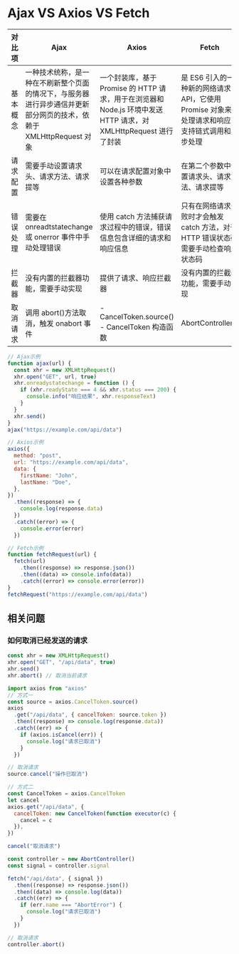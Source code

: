 # Ajax VS Axios VS Fetch

| 对比项   | Ajax                                                                                                               | Axios                                                                                                            | Fetch                                                                                          |
| -------- | ------------------------------------------------------------------------------------------------------------------ | ---------------------------------------------------------------------------------------------------------------- | ---------------------------------------------------------------------------------------------- |
| 基本概念 | 一种技术统称，是一种在不刷新整个页面的情况下，与服务器进行异步通信并更新部分网页的技术，依赖于 XMLHttpRequest 对象 | 一个封装库，基于 Promise 的 HTTP 请求，用于在浏览器和 Node.js 环境中发送 HTTP 请求，对 XMLHttpRequest 进行了封装 | 是 ES6 引入的一种新的网络请求 API，它使用 Promise 对象来处理请求和响应，支持链式调用和异步处理 |
| 请求配置 | 需要手动设置请求头、请求方法、请求提等                                                                             | 可以在请求配置对象中设置各种参数                                                                                 | 在第二个参数中设置请求头、请求方法、请求提等                                                   |
| 错误处理 | 需要在 onreadtstatechange 或 onerror 事件中手动处理错误                                                            | 使用 catch 方法捕获请求过程中的错误，错误信息包含详细的请求和响应信息                                            | 只有在网络请求失败时才会触发 catch 方法，对于 HTTP 错误状态码需要手动检查响应状态码            |
| 拦截器   | 没有内置的拦截器功能，需要手动实现                                                                                 | 提供了请求、响应拦截器                                                                                           | 没有内置的拦截器功能，需要手动实现                                                             |
| 取消请求 | 调用 abort()方法取消，触发 onabort 事件                                                                            | - CancelToken.source()<br />- CancelToken 构造函数                                                               | AbortController()                                                                              |

```javascript
// Ajax示例
function ajax(url) {
  const xhr = new XMLHttpRequest()
  xhr.open("GET", url, true)
  xhr.onreadystatechange = function () {
    if (xhr.readyState === 4 && xhr.status === 200) {
      console.info("响应结果", xhr.responseText)
    }
  }
  xhr.send()
}
ajax("https://example.com/api/data")
```

```javascript
// Axios示例
axios({
  method: "post",
  url: "https://example.com/api/data",
  data: {
    firstName: "John",
    lastName: "Doe",
  },
})
  .then((response) => {
    console.log(response.data)
  })
  .catch((error) => {
    console.error(error)
  })
```

```javascript
// Fetch示例
function fetchRequest(url) {
  fetch(url)
    .then((response) => response.json())
    .then((data) => console.info(data))
    .catch((error) => console.error(error))
}
fetchRequest("https://example.com/api/data")
```

## 相关问题

### 如何取消已经发送的请求

```javascript
const xhr = new XMLHttpRequest()
xhr.open("GET", "/api/data", true)
xhr.send()
xhr.abort() // 取消当前请求
```

```javascript
import axios from "axios"
// 方式一
const source = axios.CancelToken.source()
axios
  .get("/api/data", { cancelToken: source.token })
  .then((response) => console.log(response.data))
  .catch((err) => {
    if (axios.isCancel(err)) {
      console.log("请求已取消")
    }
  })

// 取消请求
source.cancel("操作已取消")

// 方式二
const CancelToken = axios.CancelToken
let cancel
axios.get("/api/data", {
  cancelToken: new CancelToken(function executor(c) {
    cancel = c
  }),
})

cancel("取消请求")
```

```javascript
const controller = new AbortController()
const signal = controller.signal

fetch("/api/data", { signal })
  .then((response) => response.json())
  .then((data) => console.log(data))
  .catch((err) => {
    if (err.name === "AbortError") {
      console.log("请求已取消")
    }
  })

// 取消请求
controller.abort()
```
